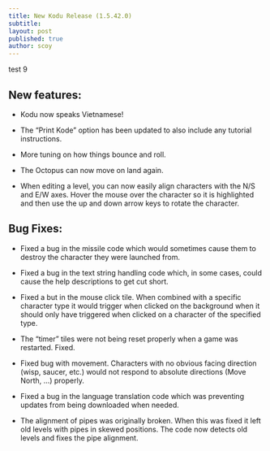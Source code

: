 ```yaml
---
title: New Kodu Release (1.5.42.0)
subtitle:
layout: post
published: true
author: scoy
---
```


test 9

## New features:

* Kodu now speaks Vietnamese!

* The “Print Kode” option has been updated to also include any tutorial instructions.

* More tuning on how things bounce and roll.

* The Octopus can now move on land again.

* When editing a level, you can now easily align characters with the N/S and E/W axes.  Hover the mouse over the character so it is highlighted and then use the up and down arrow keys to rotate the character.
 

## Bug Fixes:

* Fixed a bug in the missile code which would sometimes cause them to destroy the character they were launched from.

* Fixed a bug in the text string handling code which, in some cases, could cause the help descriptions to get cut short.

* Fixed a but in the mouse click tile.  When combined with a specific character type it would trigger when clicked on the background when it should only have triggered when clicked on a character of the specified type.

* The “timer” tiles were not being reset properly when a game was restarted.  Fixed.

* Fixed bug with movement.  Characters with no obvious facing direction (wisp, saucer, etc.) would not respond to absolute directions (Move North, …) properly.

* Fixed a bug in the language translation code which was preventing updates from being downloaded when needed.

* The alignment of pipes was originally broken.  When this was fixed it left old levels with pipes in skewed positions.  The code now detects old levels and fixes the pipe alignment.